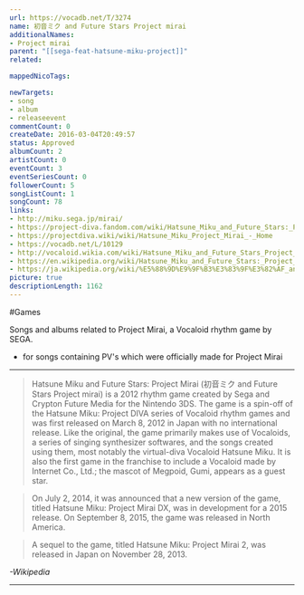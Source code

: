 ```yaml
---
url: https://vocadb.net/T/3274
name: 初音ミク and Future Stars Project mirai
additionalNames: 
- Project mirai
parent: "[[sega-feat-hatsune-miku-project]]"
related:

mappedNicoTags:

newTargets:
- song
- album
- releaseevent
commentCount: 0
createDate: 2016-03-04T20:49:57
status: Approved
albumCount: 2
artistCount: 0
eventCount: 3
eventSeriesCount: 0
followerCount: 5
songListCount: 1
songCount: 78
links: 
- http://miku.sega.jp/mirai/
- https://project-diva.fandom.com/wiki/Hatsune_Miku_and_Future_Stars:_Project_Mirai
- https://projectdiva.wiki/wiki/Hatsune_Miku_Project_Mirai_-_Home
- https://vocadb.net/L/10129
- http://vocaloid.wikia.com/wiki/Hatsune_Miku_and_Future_Stars_Project_mirai
- https://en.wikipedia.org/wiki/Hatsune_Miku_and_Future_Stars:_Project_Mirai
- https://ja.wikipedia.org/wiki/%E5%88%9D%E9%9F%B3%E3%83%9F%E3%82%AF_and_Future_Stars_Project_mirai
picture: true
descriptionLength: 1162
---
```


#Games

Songs and albums related to Project Mirai, a Vocaloid rhythm game by SEGA.

- for songs containing PV's which were officially made for Project Mirai

___

> Hatsune Miku and Future Stars: Project Mirai (初音ミク and Future Stars Project mirai) is a 2012 rhythm game created by Sega and Crypton Future Media for the Nintendo 3DS.
The game is a spin-off of the Hatsune Miku: Project DIVA series of Vocaloid rhythm games and was first released on March 8, 2012 in Japan with no international release.
Like the original, the game primarily makes use of Vocaloids, a series of singing synthesizer softwares, and the songs created using them, most notably the virtual-diva Vocaloid Hatsune Miku.
It is also the first game in the franchise to include a Vocaloid made by Internet Co., Ltd.; the mascot of Megpoid, Gumi, appears as a guest star.

> On July 2, 2014, it was announced that a new version of the game, titled Hatsune Miku: Project Mirai DX, was in development for a 2015 release.
On September 8, 2015, the game was released in North America.

> A sequel to the game, titled Hatsune Miku: Project Mirai 2, was released in Japan on November 28, 2013.

*-Wikipedia*

---

